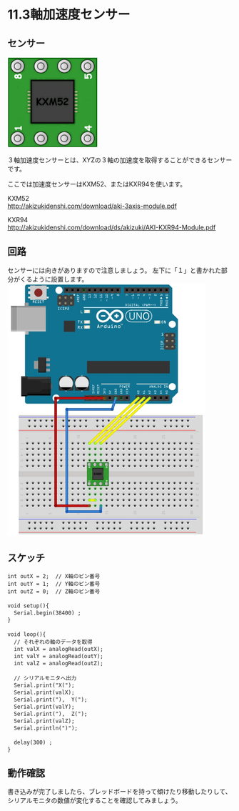 # 11.3軸加速度センサー

## センサー

![](acceleration1.jpg)

３軸加速度センサーとは、XYZの３軸の加速度を取得することができるセンサーです。

ここでは加速度センサーはKXM52、またはKXR94を使います。

KXM52
<br>
http://akizukidenshi.com/download/aki-3axis-module.pdf

KXR94
<br>
http://akizukidenshi.com/download/ds/akizuki/AKI-KXR94-Module.pdf

## 回路

センサーには向きがありますので注意しましょう。
左下に「１」と書かれた部分がくるように設置します。
<br>
![](acceleration2.jpg)

## スケッチ

```
int outX = 2;  // X軸のピン番号
int outY = 1;  // Y軸のピン番号
int outZ = 0;  // Z軸のピン番号

void setup(){
  Serial.begin(38400) ; 
}

void loop(){
  // それぞれの軸のデータを取得
  int valX = analogRead(outX); 
  int valY = analogRead(outY);
  int valZ = analogRead(outZ);
  
  // シリアルモニタへ出力
  Serial.print("X("); 
  Serial.print(valX); 
  Serial.print("),  Y("); 
  Serial.print(valY); 
  Serial.print("),  Z("); 
  Serial.print(valZ);  
  Serial.println(")"); 

  delay(300) ;  
}
```

## 動作確認

書き込みが完了しましたら、ブレッドボードを持って傾けたり移動したりして、シリアルモニタの数値が変化することを確認してみましょう。
